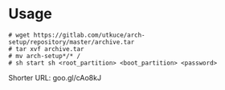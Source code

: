 # Usage
```
# wget https://gitlab.com/utkuce/arch-setup/repository/master/archive.tar
# tar xvf archive.tar
# mv arch-setup*/* /
# sh start sh <root_partition> <boot_partition> <password>
```

Shorter URL: goo.gl/cAo8kJ